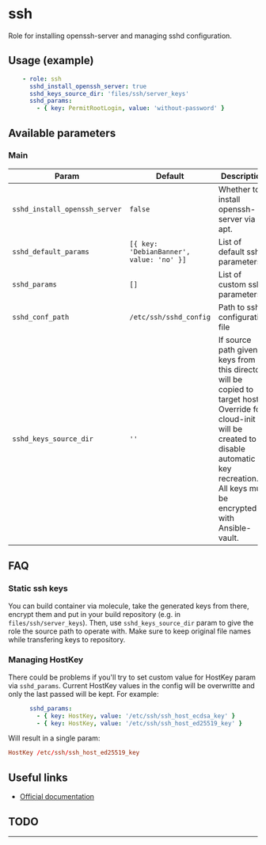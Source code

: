 # ssh

Role for installing openssh-server and managing sshd configuration.

## Usage (example)

```yaml
    - role: ssh
      sshd_install_openssh_server: true
      sshd_keys_source_dir: 'files/ssh/server_keys'
      sshd_params:
        - { key: PermitRootLogin, value: 'without-password' }
```

## Available parameters

### Main

| Param | Default | Description |
| -------- | -------- | -------- |
| `sshd_install_openssh_server` | `false` | Whether to install openssh-server via apt. |
| `sshd_default_params` | `[{ key: 'DebianBanner', value: 'no' }]` | List of default sshd parameters |
| `sshd_params` | `[]` | List of custom sshd parameters |
| `sshd_conf_path` | `/etc/ssh/sshd_config` | Path to sshd configuration file |
| `sshd_keys_source_dir` | `''` | If source path given, keys from this directory will be copied to target host. Override for cloud-init will be created to disable automatic key recreation. All keys must be encrypted with Ansible-vault. |

## FAQ

### Static ssh keys

You can build container via molecule, take the generated keys from there, encrypt them and put in your build repository (e.g. in `files/ssh/server_keys`). Then, use `sshd_keys_source_dir` param to give the role the source path to operate with. Make sure to keep original file names while transfering keys to repository.

### Managing HostKey

There could be problems if you'll try to set custom value for HostKey param via `sshd_params`. Сurrent HostKey values in the config will be overwritte and only the last passed will be kept. For example:

```yaml
      sshd_params:
        - { key: HostKey, value: '/etc/ssh/ssh_host_ecdsa_key' }
        - { key: HostKey, value: '/etc/ssh/ssh_host_ed25519_key' }
```

Will result in a single param:

```conf
HostKey /etc/ssh/ssh_host_ed25519_key
```

## Useful links

- [Official documentation](https://www.ssh.com/ssh/sshd_config/)

## TODO
---